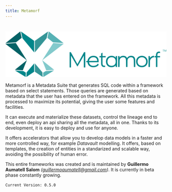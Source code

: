 ```yaml
---
title: Metamorf 
---
```

#

![Metamorf](images/full-logo.png)

Metamorf is a Metadata Suite that generates SQL code within a framework based on select statements. Those queries are generated based on metadata that the user has entered on the framework. All this metadata is processed to maximize its potential, giving the user some features and facilities.

It can execute and materialize these datasets, control the lineage end to end, even deploy an api sharing all the metadata, all in one. Thanks to its development, it is easy to deploy and use for anyone.

It offers accelerators that allow you to develop data models in a faster and more controlled way, for example *Datavault* modelling. It offers, based on templates, the creation of entities in a standarized and scalable way, avoiding the possibility of human error.

This entire frameworks was created and is maintained by **Guillermo Aumatell Salom** *(guillermoaumatell@gmail.com)*. It is currently in beta phase constantly growing.

    Current Version: 0.5.0
